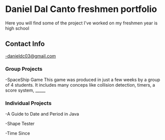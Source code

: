 # Daniel Dal Canto freshmen portfolio
Here you will find some of the project I've worked on my freshmen year is high school
## Contact Info
-danieldc03@gmail.com
### Group Projects
-SpaceShip Game
This game was produced in just a few weeks by a group of 4 students. It includes many conceps like collision detection, timers, a score system, _____
### Individual Projects
-A Guide to Date and Period in Java

-Shape Tester

-Time Since
